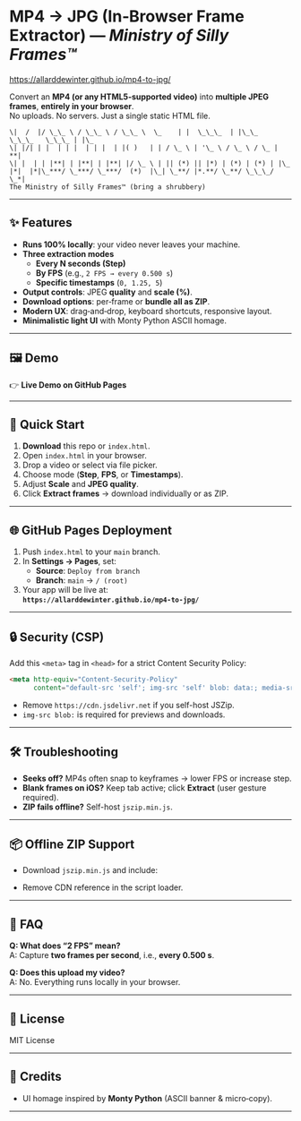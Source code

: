 # MP4 → JPG (In‑Browser Frame Extractor) — *Ministry of Silly Frames™*

https://allarddewinter.github.io/mp4-to-jpg/

Convert an **MP4 (or any HTML5‑supported video)** into **multiple JPEG frames**, **entirely in your browser**.  
No uploads. No servers. Just a single static HTML file.

```
\|  /  |/ \_\_ \ / \_\_ \ / \_\_ \  \_    | |  \_\_\_  | |\_\_   \_\_\_   \_\_\_ | |\_
\| |/| | |  | | |  | | |  | |( )   | | / \_ \ | '\_ \ / \_ \ / \_ | **|
\| |  | | |**| | |**| | |**| |/ \_ \ | || (*) || |*) | (*) | (*) | |\_
|*|  |*|\_***/ \_***/ \_***/  (*)  |\_| \_**/ |*.**/ \_**/ \_\_\_/ \_*|
The Ministry of Silly Frames™ (bring a shrubbery)
````

---

## ✨ Features

- **Runs 100% locally**: your video never leaves your machine.
- **Three extraction modes**  
  - **Every N seconds (Step)**  
  - **By FPS** (e.g., `2 FPS → every 0.500 s`)  
  - **Specific timestamps** (`0, 1.25, 5`)
- **Output controls**: JPEG **quality** and **scale (%)**.
- **Download options**: per‑frame or **bundle all as ZIP**.
- **Modern UX**: drag‑and‑drop, keyboard shortcuts, responsive layout.
- **Minimalistic light UI** with Monty Python ASCII homage.

---

## 🖼 Demo

👉 **Live Demo on GitHub Pages**

---

## 🚀 Quick Start

1. **Download** this repo or `index.html`.
2. Open `index.html` in your browser.
3. Drop a video or select via file picker.
4. Choose mode (**Step**, **FPS**, or **Timestamps**).
5. Adjust **Scale** and **JPEG quality**.
6. Click **Extract frames** → download individually or as ZIP.

---

## 🌐 GitHub Pages Deployment

1. Push `index.html` to your `main` branch.
2. In **Settings → Pages**, set:
   - **Source**: `Deploy from branch`
   - **Branch**: `main` → `/ (root)`
3. Your app will be live at:  
   **`https://allarddewinter.github.io/mp4-to-jpg/`**

---

## 🔒 Security (CSP)

Add this `<meta>` tag in `<head>` for a strict Content Security Policy:

```html
<meta http-equiv="Content-Security-Policy"
      content="default-src 'self'; img-src 'self' blob: data:; media-src 'self' blob:; script-src 'self' https://cdn.jsdelivr.net; style-src 'self' 'unsafe-inline'; object-src 'none'; base-uri 'self'; frame-ancestors 'none'">
````

*   Remove `https://cdn.jsdelivr.net` if you self-host JSZip.
*   `img-src blob:` is required for previews and downloads.

***

## 🛠 Troubleshooting

*   **Seeks off?** MP4s often snap to keyframes → lower FPS or increase step.
*   **Blank frames on iOS?** Keep tab active; click **Extract** (user gesture required).
*   **ZIP fails offline?** Self-host `jszip.min.js`.

***

## 📦 Offline ZIP Support

*   Download `jszip.min.js` and include:
    
*   Remove CDN reference in the script loader.

***

## 🧭 FAQ

**Q: What does “2 FPS” mean?**\
A: Capture **two frames per second**, i.e., **every 0.500 s**.

**Q: Does this upload my video?**\
A: No. Everything runs locally in your browser.

***

## 📝 License

MIT License

***

## 🫡 Credits

*   UI homage inspired by **Monty Python** (ASCII banner & micro‑copy).

***
